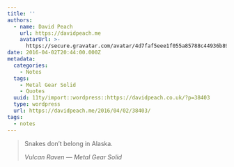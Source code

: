 ```yaml
---
title: ''
authors:
  - name: David Peach
    url: https://davidpeach.me
    avatarUrl: >-
      https://secure.gravatar.com/avatar/4d7faf5eee1f055a85788c44936b8995eaab6dfb004e7854ec747ccb272e91ee?s=96&d=mm&r=g
date: 2016-04-02T20:44:00.000Z
metadata:
  categories:
    - Notes
  tags:
    - Metal Gear Solid
    - Quotes
  uuid: 11ty/import::wordpress::https://davidpeach.co.uk/?p=38403
  type: wordpress
  url: https://davidpeach.me/2016/04/02/38403/
tags:
  - notes
---
```

> Snakes don’t belong in Alaska.
> 
> <cite>Vulcan Raven — Metal Gear Solid</cite>